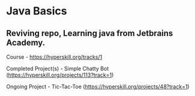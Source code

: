 # Java Basics


## Reviving repo, Learning java from Jetbrains Academy.

Course - https://hyperskill.org/tracks/1

Completed Project(s) - Simple Chatty Bot (https://hyperskill.org/projects/113?track=1)

Ongoing Project - Tic-Tac-Toe (https://hyperskill.org/projects/48?track=1)
